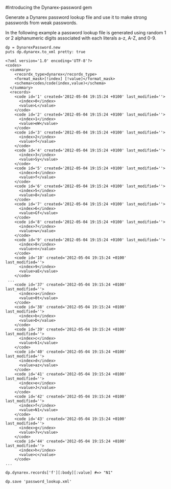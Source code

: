 #Introducing the Dynarex-password gem

Generate a Dynarex password lookup file and use it to make strong passwords from weak passwords.

In the following example a password lookup file is generated using random 1 or 2 alphanumeric digits associated with each literals a-z, A-Z, and 0-9.

    dp = DynarexPassword.new
    puts dp.dynarex.to_xml pretty: true

    <?xml version='1.0' encoding='UTF-8'?>
    <codes>
      <summary>
        <recordx_type>dynarex</recordx_type>
        <format_mask>[!index] [!value]</format_mask>
        <schema>codes/code(index,value)</schema>
      </summary>
      <records>
        <code id='1' created='2012-05-04 19:15:24 +0100' last_modified=''>
          <index>0</index>
          <value>L</value>
        </code>
        <code id='2' created='2012-05-04 19:15:24 +0100' last_modified=''>
          <index>1</index>
          <value>eW</value>
        </code>
        <code id='3' created='2012-05-04 19:15:24 +0100' last_modified=''>
          <index>2</index>
          <value>f</value>
        </code>
        <code id='4' created='2012-05-04 19:15:24 +0100' last_modified=''>
          <index>3</index>
          <value>Sy</value>
        </code>
        <code id='5' created='2012-05-04 19:15:24 +0100' last_modified=''>
          <index>4</index>
          <value>f</value>
        </code>
        <code id='6' created='2012-05-04 19:15:24 +0100' last_modified=''>
          <index>5</index>
          <value>8</value>
        </code>
        <code id='7' created='2012-05-04 19:15:24 +0100' last_modified=''>
          <index>6</index>
          <value>Gf</value>
        </code>
        <code id='8' created='2012-05-04 19:15:24 +0100' last_modified=''>
          <index>7</index>
          <value>w</value>
        </code>
        <code id='9' created='2012-05-04 19:15:24 +0100' last_modified=''>
          <index>8</index>
          <value>n</value>
        </code>
        <code id='10' created='2012-05-04 19:15:24 +0100' last_modified=''>
          <index>9</index>
          <value>aE</value>
        </code>
     ...
        <code id='37' created='2012-05-04 19:15:24 +0100' last_modified=''>
          <index>a</index>
          <value>0t</value>
        </code>
        <code id='38' created='2012-05-04 19:15:24 +0100' last_modified=''>
          <index>b</index>
          <value>D</value>
        </code>
        <code id='39' created='2012-05-04 19:15:24 +0100' last_modified=''>
          <index>c</index>
          <value>k1</value>
        </code>
        <code id='40' created='2012-05-04 19:15:24 +0100' last_modified=''>
          <index>d</index>
          <value>az</value>
        </code>
        <code id='41' created='2012-05-04 19:15:24 +0100' last_modified=''>
          <index>e</index>
          <value>J</value>
        </code>
        <code id='42' created='2012-05-04 19:15:24 +0100' last_modified=''>
          <index>f</index>
          <value>N1</value>
        </code>
        <code id='43' created='2012-05-04 19:15:24 +0100' last_modified=''>
          <index>g</index>
          <value>7v</value>
        </code>
        <code id='44' created='2012-05-04 19:15:24 +0100' last_modified=''>
          <index>h</index>
          <value>c</value>
        </code>
    ...

    dp.dynarex.records['f'][:body][:value] #=> "N1"

    dp.save 'password_lookup.xml'
